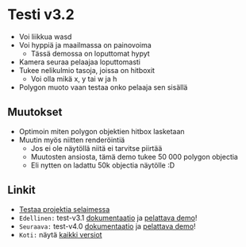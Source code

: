 # Testi v3.2
- Voi liikkua wasd
- Voi hyppiä ja maailmassa on painovoima
	- Tässä demossa on loputtomat hypyt
- Kamera seuraa pelaajaa loputtomasti
- Tukee nelikulmio tasoja, joissa on hitboxit
	- Voi olla mikä x, y tai w ja h
- Polygon muoto vaan testaa onko pelaaja sen sisällä

## Muutokset
- Optimoin miten polygon objektien hitbox lasketaan
- Muutin myös niitten renderöintiä
	- Jos ei ole näytöllä niitä ei tarvitse piirtää
	- Muutosten ansiosta, tämä demo tukee 50 000 polygon objectia
	- Eli nytten on ladattu 50k objectia näytölle :D

## Linkit

- [Testaa projektia selaimessa](https://kassu11.github.io/platformer/test-v3.2/)
- `Edellinen:` test-v3.1 [dokumentaatio](https://github.com/kassu11/platformer/tree/main/test-v3.1#readme) ja [pelattava demo](https://kassu11.github.io/platformer/test-v3.1/)!
- `Seuraava:` test-v4.0 [dokumentaatio](https://github.com/kassu11/platformer/tree/main/test-v4.0#readme) ja [pelattava demo](https://kassu11.github.io/platformer/test-v4.0/)!
- `Koti:` näytä [kaikki versiot](https://github.com/kassu11/platformer#readme)